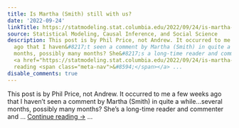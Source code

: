 ```yaml
---
title: Is Martha (Smith) still with us?
date: '2022-09-24'
linkTitle: https://statmodeling.stat.columbia.edu/2022/09/24/is-martha-smith-still-with-us/
source: Statistical Modeling, Causal Inference, and Social Science
description: This post is by Phil Price, not Andrew. It occurred to me a few weeks
  ago that I haven&#8217;t seen a comment by Martha (Smith) in quite a while&#8230;several
  months, possibly many months? She&#8217;s a long-time reader and commenter and &#8230;
  <a href="https://statmodeling.stat.columbia.edu/2022/09/24/is-martha-smith-still-with-us/">Continue
  reading <span class="meta-nav">&#8594;</span></a> ...
disable_comments: true
---
```

This post is by Phil Price, not Andrew. It occurred to me a few weeks ago that I haven&#8217;t seen a comment by Martha (Smith) in quite a while&#8230;several months, possibly many months? She&#8217;s a long-time reader and commenter and &#8230; <a href="https://statmodeling.stat.columbia.edu/2022/09/24/is-martha-smith-still-with-us/">Continue reading <span class="meta-nav">&#8594;</span></a> ...